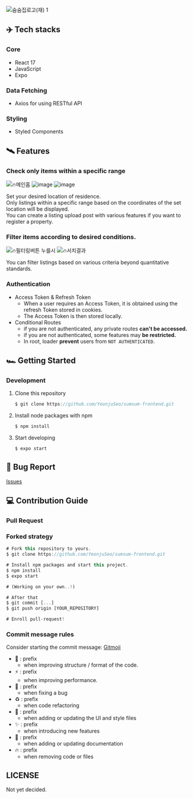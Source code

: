 ![숨숨집로고(재) 1](https://github.com/YeonjuSeo/sumsum-frontend/assets/56028436/b87bbabc-4664-4f02-af4b-41191e9bc081)

## **✈️ Tech stacks**

### **Core**

- React 17
- JavaScript
- Expo

### Data Fetching

- Axios for using RESTful API

### **Styling**

- Styled Components

## **🛰 Features**

### Check only items within a specific range
![🔥메인홈](https://github.com/YeonjuSeo/sumsum-frontend/assets/56028436/79840904-c3ec-4e46-8839-ef14363d30f2)
![image](https://github.com/YeonjuSeo/sumsum-frontend/assets/56028436/fcb98ecf-a315-4fef-ab73-d6f3f9be37c2)
![image](https://github.com/YeonjuSeo/sumsum-frontend/assets/56028436/710744fb-3c54-4b82-843b-eecc144abefc)

Set your desired location of residence. <br/>
Only listings within a specific range based on the coordinates of the set location will be displayed. <br/>
You can create a listing upload post with various features if you want to register a property.

### Filter items according to desired conditions.  
![🔥필터링버튼 누를시](https://github.com/YeonjuSeo/sumsum-frontend/assets/56028436/6c272561-f136-4ebf-b8cc-e4a5f6943bd4)
![🔥서치결과](https://github.com/YeonjuSeo/sumsum-frontend/assets/56028436/9bc0d558-7867-4fb5-bb3a-a528b3a20cd0)

You can filter listings based on various criteria beyond quantitative standards.

### **Authentication**

- Access Token & Refresh Token
    - When a user requires an Access Token, it is obtained using the refresh Token stored in cookies.
    - The Access Token is then stored locally.
- Conditional Routes
    - if you are not authenticated, any private routes **can't be accessed.**
    - if you are not authenticated, some features may **be restricted.**
    - In root, loader **prevent** users from `NOT AUTHENTICATED`.

## 🏎 Getting Started

### Development

1. Clone this repository

    ```jsx
    $ git clone https://github.com/YeonjuSeo/sumsum-frontend.git
    ```

2. Install node packages with npm

    ```jsx
    $ npm install
    ```

3. Start developing

    ```jsx
    $ expo start
    ```

## 🐛 Bug Report

[Issues](https://github.com/YeonjuSeo/sumsum-frontend/issues)

## 💻 Contribution Guide

### Pull Request

### Forked strategy

```jsx
# Fork this repository to yours.
$ git clone https://github.com/YeonjuSeo/sumsum-frontend.git

# Install npm packages and start this project.
$ npm install
$ expo start

# (Working on your own..!)

# After that
$ git commit [...]
$ git push origin [YOUR_REPOSITORY]

# Enroll pull-request!
```

### Commit message rules

Consider starting the commit message: [Gitmoji](https://gitmoji.dev/)
 
- 🎨 : prefix
  - when improving structure / format of the code.
- ⚡️ : prefix
  - when improving performance.
- 🐛 : prefix
  - when fixing a bug
- ♻️ : prefix
  - when code refactoring
- 💄 : prefix
  - when adding or updating the UI and style files
- ✨ : prefix
  - when introducing new features
- 📝 : prefix
  - when adding or updating documentation
- 🔥 : prefix
  - when removing code or files

## LICENSE

Not yet decided.
